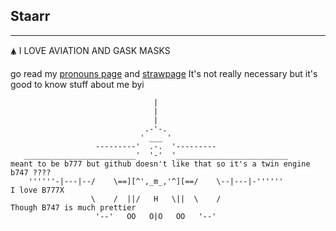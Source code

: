 ## Staarr
---
🛦 I LOVE AVIATION AND GASK MASKS 

go read my [pronouns page](https://en.pronouns.page/@Staarr) and [strawpage](https://staarrararara.straw.page) It's not really necessary but it's good to know stuff about me byi


                                    |
                                    |
                                    |
                                  .-'-.
                                 ' ___ '
                       ---------'  .-.  '---------
       _________________________'  '-'  '_________________________                   meant to be b777 but github doesn't like that so it's a twin engine b747 ????
        ''''''-|---|--/    \==][^',_m_,'^][==/    \--|---|-''''''                    I love B777X
                      \    /  ||/   H   \||  \    /                                  Though B747 is much prettier
                       '--'   OO   O|O   OO   '--'
